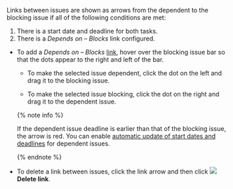 Links between issues are shown as arrows from the dependent to the blocking issue if all of the following conditions are met:

1. There is a start date and deadline for both tasks.
1. There is a _Depends on – Blocks_ link configured.

* To add a _Depends on – Blocks_ [link](../../tracker/user/links.md), hover over the blocking issue bar so that the dots appear to the right and left of the bar.

   * To make the selected issue dependent, click the dot on the left and drag it to the blocking issue.

   * To make the selected issue blocking, click the dot on the right and drag it to the dependent issue.

   {% note info %}

   If the dependent issue deadline is earlier than that of the blocking issue, the arrow is red. You can enable [automatic update of start dates and deadlines](#timing) for dependent issues.

   {% endnote %}

* To delete a link between issues, click the link arrow and then click ![](../../_assets/tracker/svg/del-link.svg) **Delete link**.
